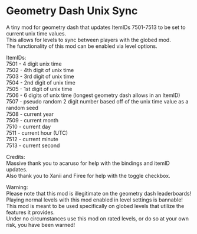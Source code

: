 # Geometry Dash Unix Sync

A tiny mod for geometry dash that updates ItemIDs 7501-7513 to be set to current unix time values.<br />
This allows for levels to sync between players with the globed mod.<br />
The functionality of this mod can be enabled via level options.<br />

ItemIDs:<br />
7501 - 4 digit unix time<br />
7502 - 4th digit of unix time<br />
7503 - 3rd digit of unix time<br />
7504 - 2nd digit of unix time<br />
7505 - 1st digit of unix time<br />
7506 - 6 digits of unix time (longest geometry dash allows in an ItemID)<br />
7507 - pseudo random 2 digit number based off of the unix time value as a random seed<br />
7508 - current year<br />
7509 - current month<br />
7510 - current day<br />
7511 - current hour (UTC)<br />
7512 - current minute<br />
7513 - current second<br />

Credits:<br />
Massive thank you to acaruso for help with the bindings and itemID updates.<br />
Also thank you to Xanii and Firee for help with the toggle checkbox.<br />

Warning:<br />
Please note that this mod is illegitimate on the geometry dash leaderboards! Playing normal levels with this mod enabled in level settings is bannable!<br />
This mod is meant to be used specifically on globed levels that utilize the features it provides.<br />
Under no circumstances use this mod on rated levels, or do so at your own risk, you have been warned!<br />

